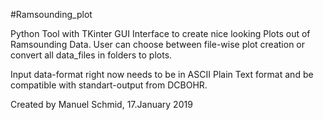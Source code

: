#Ramsounding_plot

Python Tool with TKinter GUI Interface to create nice looking Plots out of Ramsounding Data. 
User can choose between file-wise plot creation or convert all data_files in folders to plots.

Input data-format right now needs to be in ASCII Plain Text format and be compatible with standart-output
from DCBOHR.

Created by Manuel Schmid, 17.January 2019
